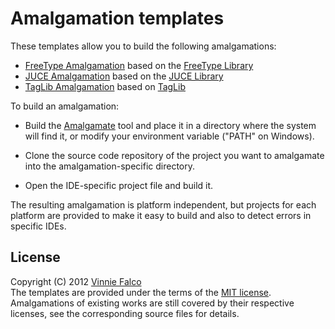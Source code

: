 # Amalgamation templates

These templates allow you to build the following amalgamations:

- [FreeType Amalgamation][1] based on the [FreeType Library][2]
- [JUCE Amalgamation][2] based on the [JUCE Library][4]
- [TagLib Amalgamation][5] based on [TagLib][6]

To build an amalgamation:

- Build the [Amalgamate][7] tool and place it in a directory where the system
  will find it, or modify your environment variable ("PATH" on Windows).

- Clone the source code repository of the project you want to amalgamate into
  the amalgamation-specific directory.

- Open the IDE-specific project file and build it.

The resulting amalgamation is platform independent, but projects for each
platform are provided to make it easy to build and also to detect errors in
specific IDEs.

## License

Copyright (C) 2012 [Vinnie Falco][8] <br>
The templates are provided under the terms of the [MIT license][9].<br>
Amalgamations of existing works are still covered by their respective licenses,
see the corresponding source files for details.

[1]: https://github.com/vinniefalco/FreeTypeAmalgam "FreeTypeAmalgam"
[2]: http://www.freetype.org "The FreeType Project"
[3]: https://github.com/vinniefalco/JUCEAmalgam "JUCEAmalgam"
[4]: http://rawmaterialsoftware.com/juce.php "JUCE"
[5]: https://github.com/vinniefalco/TagLibAmalgam "TagLibAmalgam"
[6]: http://developer.kde.org/~wheeler/taglib.html "TagLib"
[7]: https://github.com/vinniefalco/Amalgamate "Amalgamate Tool"
[8]: http://vinniefalco.com "Vinnie Falco's Home Page"
[9]: http://www.opensource.org/licenses/MIT "MIT License"
